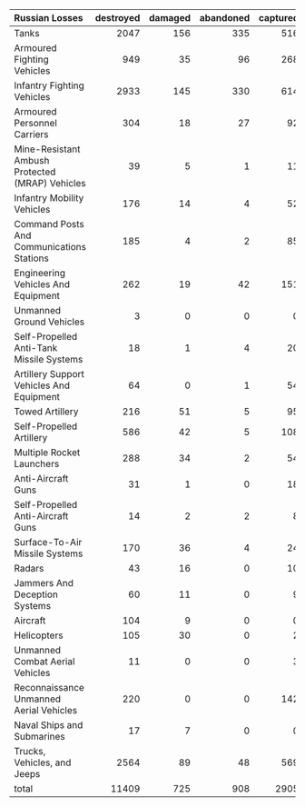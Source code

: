 | Russian Losses                                   |   destroyed |   damaged |   abandoned |   captured |   total |
|:-------------------------------------------------|------------:|----------:|------------:|-----------:|--------:|
| Tanks                                            |        2047 |       156 |         335 |        516 |    3054 |
| Armoured Fighting Vehicles                       |         949 |        35 |          96 |        268 |    1348 |
| Infantry Fighting Vehicles                       |        2933 |       145 |         330 |        614 |    4022 |
| Armoured Personnel Carriers                      |         304 |        18 |          27 |         92 |     441 |
| Mine-Resistant Ambush Protected  (MRAP) Vehicles |          39 |         5 |           1 |         11 |      56 |
| Infantry Mobility Vehicles                       |         176 |        14 |           4 |         52 |     246 |
| Command Posts And Communications Stations        |         185 |         4 |           2 |         85 |     276 |
| Engineering Vehicles And Equipment               |         262 |        19 |          42 |        151 |     474 |
| Unmanned Ground Vehicles                         |           3 |         0 |           0 |          0 |       3 |
| Self-Propelled Anti-Tank Missile Systems         |          18 |         1 |           4 |         20 |      43 |
| Artillery Support Vehicles And Equipment         |          64 |         0 |           1 |         54 |     119 |
| Towed Artillery                                  |         216 |        51 |           5 |         95 |     367 |
| Self-Propelled Artillery                         |         586 |        42 |           5 |        108 |     741 |
| Multiple Rocket Launchers                        |         288 |        34 |           2 |         54 |     378 |
| Anti-Aircraft Guns                               |          31 |         1 |           0 |         18 |      50 |
| Self-Propelled Anti-Aircraft Guns                |          14 |         2 |           2 |          8 |      26 |
| Surface-To-Air Missile Systems                   |         170 |        36 |           4 |         24 |     234 |
| Radars                                           |          43 |        16 |           0 |         10 |      69 |
| Jammers And Deception Systems                    |          60 |        11 |           0 |          9 |      80 |
| Aircraft                                         |         104 |         9 |           0 |          0 |     113 |
| Helicopters                                      |         105 |        30 |           0 |          2 |     137 |
| Unmanned Combat Aerial Vehicles                  |          11 |         0 |           0 |          3 |      14 |
| Reconnaissance Unmanned Aerial Vehicles          |         220 |         0 |           0 |        142 |     362 |
| Naval Ships and Submarines                       |          17 |         7 |           0 |          0 |      24 |
| Trucks, Vehicles, and Jeeps                      |        2564 |        89 |          48 |        569 |    3270 |
| total                                            |       11409 |       725 |         908 |       2905 |   15947 |